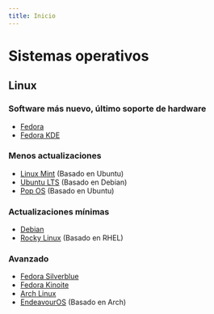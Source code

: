 ```yaml
---
title: Inicio
---
```


# Sistemas operativos

## Linux

### Software más nuevo, último soporte de hardware

- [Fedora](https://fedoraproject.org/workstation/)
- [Fedora KDE](https://fedoraproject.org/spins/kde/)

### Menos actualizaciones

- [Linux Mint](https://linuxmint.com/download.php) (Basado en Ubuntu)
- [Ubuntu LTS](https://ubuntu.com/download/desktop) (Basado en Debian)
- [Pop OS](https://pop.system76.com/) (Basado en Ubuntu)

### Actualizaciones mínimas

- [Debian](https://www.debian.org/CD/live/)
- [Rocky Linux](https://rockylinux.org/) (Basado en RHEL)

### Avanzado

- [Fedora Silverblue](https://fedoraproject.org/silverblue/)
- [Fedora Kinoite](https://fedoraproject.org/kinoite/)
- [Arch Linux](https://archlinux.org/)
- [EndeavourOS](https://endeavouros.com/) (Basado en Arch)
